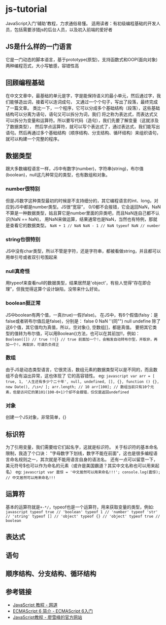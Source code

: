 # js-tutorial
JavaScript入门'辅助'教程，力求通俗易懂。
适用读者：有初级编程基础的开发人员，包括需要涉猎js的后台人员，以及初入前端的爱好者

## JS是什么样的一门语言
它是一门动态的脚本语言，基于prototype(原型)，支持函数式和OOP(面向对象)两种编程范式，大小写敏感，容错性高

## 回顾编程基础
在中文文章中，最基础的单元是字，字是能保持语义的最小单元，然后通过字，我们能够造出词，接着可以连词成句，
又通过一个个句子，写出了段落，最终完成了一篇文章。
类比一下，一个程序，它可以分成多个基础结构（段落），这些基础结构可以分离为语句，语句又可以拆分为词，我们
将之称为表达式，而表达式又可以拆分为变量和运算符。所以要写代码（造句），我们先要了解变量（这就涉及了数据类型），
然后学点运算符，就可以写个表达式了，通过表达式，我们能写出语句。然后再通过多个基础结构（顺序结构、分支结构、循环结构）来组织语句，就可以构建一个完整的程序。

## 数据类型
跟大多数编程语言一样，JS中有数字(number)，字符串(string)，布尔值(boolean)，null这几种常见的类型，也有数组和对象。
### number很特别
但是JS数字这种类型最初的时候是不支持细分的，其它编程语言的int、long，对应到JS中都是number类型。JS很“宽容”，
0/0都不会报错，它会返回NaN，NaN不算是一种数据类型，姑且算它是number里面的异类吧，而且NaN连自己都不认识(NaN == NaN)，
用NaN来做运算，结果通常也是NaN，当然也有特例，那就是查看它的数据类型。
`
NaN + 1 // NaN
NaN - 1 // NaN
typeof NaN // number
`
### string也很特别
JS中没有char类型，所以不管是字符，还是字符串，都被看做string，并且都可以用单引号或者双引号围起来
### null真奇怪
用typeof来查看null的数据类型，结果居然是'object'，有些人觉得“存在即合理”，但我觉得这算个设计缺陷，没带来什么好处。
### boolean挺正常
JS中boolean有两个值，一真(true)一假(false)。
在JS中，有6个假值(falsy：是false或者转布尔值后是false)，分别是：
	false
	0
	NaN
	''(同"")
	null
	undefine
除了这6个值，其它值均为真值，所以，空对象{}, 空数组[]，都是真值。
要把其它类型的值转为布尔值，可以用Boolean()方法，也可以在其前加!!，例如：
`
	Boolean([]) // true
	!!{} // true 前面加一个!，会触发自动转布尔型，并取非，再加一个!，再取非，可谓负负得正
`
### 数组
由于JS是动态类型语言，它很灵活，数组元素的数据类型可以是不同的，而且数组不会有溢出异常，这也体现了
它的高容错性。
eg:
`javascript
	var arr = [
		true, 1, '人生还有多少个二十年',
		null, undefined, [], {},
		function () {}, new Date(), /\s+/
	];
	arr.length; // 10
	arr[100]; // 数组当前只有10个元素，但是访问它的第101(100-0+1)个却不会报错，仅仅是返回undefined
`
### 对象
创建一个JS对象，非常简单，{}
## 标识符
为了引用变量，我们需要给它们起名字，这就是标识符。
关于标识符的基本命名限制，我造了个口诀：
	"字母数字下划线，数字不能在前面"，这也是很多编程语言命名规则之一，其次就是不能用语言自身的语法名。
	还有一点可以留意一下，美元符号$也可以作为命名的元素（或许是美国霸道？其实中文名称也可以用来起名）
eg:
`javascript
	var 震惊 = '中文居然可以用来命名!!!';
	console.log(震惊); // 中文居然可以用来命名!!!
`
## 运算符
基本的运算符就是`+-*/`，typeof也是一个运算符，用来获取变量的类型，例如:
`javascript
	typeof true // 'boolean'
	typeof 1 // 'number'
	typeof 'str' // 'string'
	typeof [] // 'object'
	typeof {} // 'object'
	typeof true // boolean
`
## 表达式

## 语句

## 顺序结构、分支结构、循环结构

## 参考链接
- [JavaScript 教程 - 网道](https://wangdoc.com/javascript/)
- [ECMAScript 6 简介 - ECMAScript 6入门](https://es6.ruanyifeng.com/#docs/intro)
- [JavaScript教程 - 廖雪峰的官方网站](https://www.liaoxuefeng.com/wiki/1022910821149312)